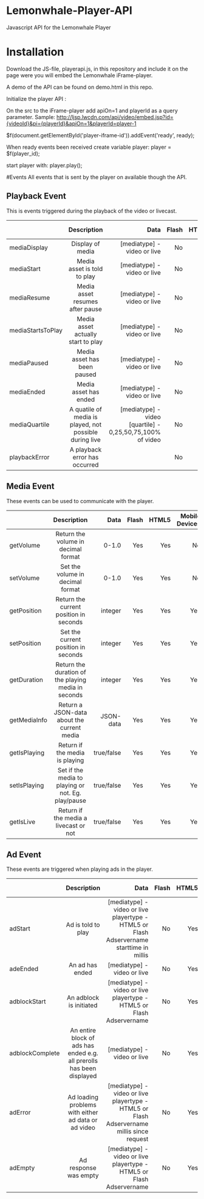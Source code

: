 # Lemonwhale-Player-API
Javascript API for the Lemonwhale Player

# Installation
Download the JS-file, playerapi.js, in this repository and include it on the page were you will embed the Lemonwhale iFrame-player.

A demo of the API can be found on demo.html in this repo.

Initialize the player API :

On the src to the iFrame-player add apiOn=1 and playerId as a query parameter. Sample: http://ljsp.lwcdn.com/api/video/embed.jsp?id={videoId}&pi={playerId}&apiOn=1&playerId=player-1 

$f(document.getElementById('player-iframe-id')).addEvent('ready', ready);

When ready events been received create variable player:
player = $f(player_id);

start player with:   player.play();
   
#Events
All events that is sent by the player on available though the API.

## Playback Event
This is events triggered during the playback of the video or livecast.

|     | Description           | Data  |Flash | HTML5 | Mobile Devices
| ------------- |:-------------:| -----:|-----:|-----:|-----:|
| mediaDisplay | Display of media |     [mediatype] - video or live | No | Yes | Yes |
| mediaStart    |  Media asset is told to play | [mediatype] - video or live |No | Yes | Yes |
| mediaResume    |  Media asset resumes after pause | [mediatype] - video or live |No | Yes | Yes |
| mediaStartsToPlay     |  Media asset actually start to play      |   [mediatype] - video or live  |No | Yes | Yes |
| mediaPaused | Media asset has been paused |     [mediatype] - video or live |No | Yes | Yes |
| mediaEnded | Media asset has ended |     [mediatype] - video or live |No | Yes | Yes |
| mediaQuartile | A quatile of media is played, not possible during live |     [mediatype] - video <br/>[quartile] - 0,25,50,75,100% of video |No | Yes | Yes |
| playbackError | A playback error has occurred | |No | Yes | Yes |

## Media Event
These events can be used to communicate with the player.

|       | Description           | Data  | Flash | HTML5 | Mobile Devices
| ------------- |:-------------:| -----:|-----:|-----:|-----:|
| getVolume | Return the volume in decimal format | 0-1.0 | Yes | Yes | No |
| setVolume | Set the volume in decimal format | 0-1.0 | Yes | Yes | No |
| getPosition | Return the current position in seconds | integer | Yes | Yes | Yes |
| setPosition | Set the current position in seconds | integer | Yes | Yes | Yes |
| getDuration | Return the duration of the playing media in seconds | integer | Yes | Yes | Yes |
| getMediaInfo | Return a JSON-data about the current media | JSON-data | Yes | Yes | Yes |
| getIsPlaying | Return if the media is playing | true/false | Yes | Yes | Yes |
| setIsPlaying | Set if the media to playing or not. Eg. play/pause | true/false | Yes | Yes | Yes |
| getIsLive | Return if the media a livecast or not | true/false | Yes | Yes | Yes |

## Ad Event
These events are triggered when playing ads in the player.

|         | Description           | Data  |Flash | HTML5 | Mobile Devices
| ------------- |:-------------:| -----:|-----:|-----:|-----:|
| adStart | Ad is told to play |[mediatype] - video or live<br/>playertype - HTML5 or Flash<br/> Adservername <br/>starttime in millis| No | Yes | Yes |
| adeEnded | An ad has ended |[mediatype] - video or live|No | Yes | Yes |
| adblockStart |  An adblock is initiated |[mediatype] - video or live<br/>playertype - HTML5 or Flash<br/> Adservername|No | Yes | Yes |
| adblockComplete | An entire block of ads has ended e.g. all prerolls has been displayed |[mediatype] - video or live|No | Yes | Yes |
| adError | Ad loading problems with either ad data or ad video|[mediatype] - video or live<br/>playertype - HTML5 or Flash<br/> Adservername <br/>millis since request|No | Yes | Yes |
| adEmpty | Ad response was empty|[mediatype] - video or live<br/>playertype - HTML5 or Flash<br/> Adservername |No | Yes | Yes |
